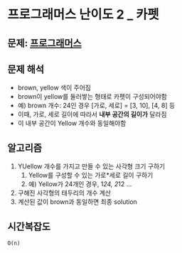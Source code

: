 # 프로그래머스 난이도 2 _ 카펫

## 문제: [프로그래머스](https://school.programmers.co.kr/learn/courses/30/lessons/42842)

## 문제 해석
- brown, yellow 색이 주어짐
- brown이 yellow를 둘러쌓는 형태로 카펫이 구성되어야함
- 예) brown 개수: 24인 경우 [가로, 세로] = [3, 10], [4, 8] 등
- 이때, 가로, 세로 길이에 따라서 **내부 공간의 길이가** 달라짐
- 이 내부 공간이 Yellow 개수와 동일해야함

## 알고리즘
1. YUellow 개수를 가지고 만들 수 있는 사각형 크기 구하기
   1. Yellow를 구성할 수 있는 가로*세로 길이 구하기
   2. 예) Yellow가 24개인 경우, 1*24, 2*12 ...
2. 구해진 사각형의 태두리의 개수 계산
3. 계산된 값이 brown과 동일하면 최종 solution

## 시간복잡도
`O(n)`
 


